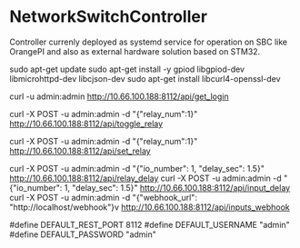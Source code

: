 # NetworkSwitchController
Controller currenly deployed as systemd service for operation on SBC like OrangePI and also as external hardware solution based on STM32.

sudo apt-get update
sudo apt-get install -y gpiod libgpiod-dev libmicrohttpd-dev libcjson-dev
sudo apt-get install libcurl4-openssl-dev




curl -u admin:admin http://10.66.100.188:8112/api/get_login

curl -X POST -u admin:admin -d "{\"relay_num\":1}" http://10.66.100.188:8112/api/toggle_relay

curl -X POST -u admin:admin -d "{\"relay_num\":1}" http://10.66.100.188:8112/api/set_relay


curl -X POST -u admin:admin -d "{\"io_number\": 1, \"delay_sec\": 1.5}" http://10.66.100.188:8112/api/relay_delay
curl -X POST -u admin:admin -d "{\"io_number\": 1, \"delay_sec\": 1.5}" http://10.66.100.188:8112/api/input_delay
curl -X POST -u admin:admin -d "{\"webhook_url\": \"http://localhost/webhook\"}v http://10.66.100.188:8112/api/inputs_webhook




#define DEFAULT_REST_PORT  8112
#define DEFAULT_USERNAME   "admin"
#define DEFAULT_PASSWORD   "admin"


